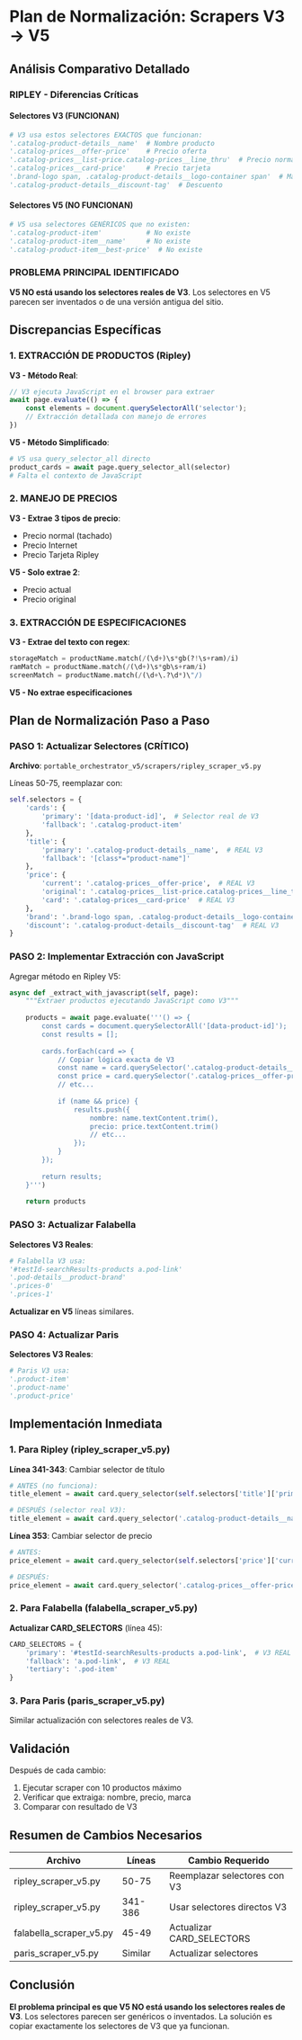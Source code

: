 # Plan de Normalización: Scrapers V3 → V5

## Análisis Comparativo Detallado

### RIPLEY - Diferencias Críticas

#### Selectores V3 (FUNCIONAN)
```python
# V3 usa estos selectores EXACTOS que funcionan:
'.catalog-product-details__name'  # Nombre producto
'.catalog-prices__offer-price'    # Precio oferta
'.catalog-prices__list-price.catalog-prices__line_thru'  # Precio normal
'.catalog-prices__card-price'     # Precio tarjeta
'.brand-logo span, .catalog-product-details__logo-container span'  # Marca
'.catalog-product-details__discount-tag'  # Descuento
```

#### Selectores V5 (NO FUNCIONAN)
```python
# V5 usa selectores GENÉRICOS que no existen:
'.catalog-product-item'           # No existe
'.catalog-product-item__name'     # No existe
'.catalog-product-item__best-price'  # No existe
```

### PROBLEMA PRINCIPAL IDENTIFICADO

**V5 NO está usando los selectores reales de V3**. Los selectores en V5 parecen ser inventados o de una versión antigua del sitio.

## Discrepancias Específicas

### 1. EXTRACCIÓN DE PRODUCTOS (Ripley)

**V3 - Método Real**:
```javascript
// V3 ejecuta JavaScript en el browser para extraer
await page.evaluate(() => {
    const elements = document.querySelectorAll('selector');
    // Extracción detallada con manejo de errores
})
```

**V5 - Método Simplificado**:
```python
# V5 usa query_selector_all directo
product_cards = await page.query_selector_all(selector)
# Falta el contexto de JavaScript
```

### 2. MANEJO DE PRECIOS

**V3 - Extrae 3 tipos de precio**:
- Precio normal (tachado)
- Precio Internet
- Precio Tarjeta Ripley

**V5 - Solo extrae 2**:
- Precio actual
- Precio original

### 3. EXTRACCIÓN DE ESPECIFICACIONES

**V3 - Extrae del texto con regex**:
```python
storageMatch = productName.match(/(\d+)\s*gb(?!\s+ram)/i)
ramMatch = productName.match(/(\d+)\s*gb\s+ram/i)
screenMatch = productName.match(/(\d+\.?\d*)\"/)
```

**V5 - No extrae especificaciones**

## Plan de Normalización Paso a Paso

### PASO 1: Actualizar Selectores (CRÍTICO)

**Archivo**: `portable_orchestrator_v5/scrapers/ripley_scraper_v5.py`

Líneas 50-75, reemplazar con:
```python
self.selectors = {
    'cards': {
        'primary': '[data-product-id]',  # Selector real de V3
        'fallback': '.catalog-product-item'
    },
    'title': {
        'primary': '.catalog-product-details__name',  # REAL V3
        'fallback': '[class*="product-name"]'
    },
    'price': {
        'current': '.catalog-prices__offer-price',  # REAL V3
        'original': '.catalog-prices__list-price.catalog-prices__line_thru',  # REAL V3
        'card': '.catalog-prices__card-price'  # REAL V3
    },
    'brand': '.brand-logo span, .catalog-product-details__logo-container span',  # REAL V3
    'discount': '.catalog-product-details__discount-tag'  # REAL V3
}
```

### PASO 2: Implementar Extracción con JavaScript

Agregar método en Ripley V5:
```python
async def _extract_with_javascript(self, page):
    """Extraer productos ejecutando JavaScript como V3"""
    
    products = await page.evaluate('''() => {
        const cards = document.querySelectorAll('[data-product-id]');
        const results = [];
        
        cards.forEach(card => {
            // Copiar lógica exacta de V3
            const name = card.querySelector('.catalog-product-details__name');
            const price = card.querySelector('.catalog-prices__offer-price');
            // etc...
            
            if (name && price) {
                results.push({
                    nombre: name.textContent.trim(),
                    precio: price.textContent.trim()
                    // etc...
                });
            }
        });
        
        return results;
    }''')
    
    return products
```

### PASO 3: Actualizar Falabella

**Selectores V3 Reales**:
```python
# Falabella V3 usa:
'#testId-searchResults-products a.pod-link'
'.pod-details__product-brand'
'.prices-0'
'.prices-1'
```

**Actualizar en V5** líneas similares.

### PASO 4: Actualizar Paris

**Selectores V3 Reales**:
```python
# Paris V3 usa:
'.product-item'
'.product-name'
'.product-price'
```

## Implementación Inmediata

### 1. Para Ripley (ripley_scraper_v5.py)

**Línea 341-343**: Cambiar selector de título
```python
# ANTES (no funciona):
title_element = await card.query_selector(self.selectors['title']['primary'])

# DESPUÉS (selector real V3):
title_element = await card.query_selector('.catalog-product-details__name')
```

**Línea 353**: Cambiar selector de precio
```python
# ANTES:
price_element = await card.query_selector(self.selectors['price']['current'])

# DESPUÉS:
price_element = await card.query_selector('.catalog-prices__offer-price')
```

### 2. Para Falabella (falabella_scraper_v5.py)

**Actualizar CARD_SELECTORS** (línea 45):
```python
CARD_SELECTORS = {
    'primary': '#testId-searchResults-products a.pod-link',  # V3 REAL
    'fallback': 'a.pod-link',  # V3 REAL
    'tertiary': '.pod-item'
}
```

### 3. Para Paris (paris_scraper_v5.py)

Similar actualización con selectores reales de V3.

## Validación

Después de cada cambio:
1. Ejecutar scraper con 10 productos máximo
2. Verificar que extraiga: nombre, precio, marca
3. Comparar con resultado de V3

## Resumen de Cambios Necesarios

| Archivo | Líneas | Cambio Requerido |
|---------|--------|------------------|
| ripley_scraper_v5.py | 50-75 | Reemplazar selectores con V3 |
| ripley_scraper_v5.py | 341-386 | Usar selectores directos V3 |
| falabella_scraper_v5.py | 45-49 | Actualizar CARD_SELECTORS |
| paris_scraper_v5.py | Similar | Actualizar selectores |

## Conclusión

**El problema principal es que V5 NO está usando los selectores reales de V3**. Los selectores parecen ser genéricos o inventados. La solución es copiar exactamente los selectores de V3 que ya funcionan.